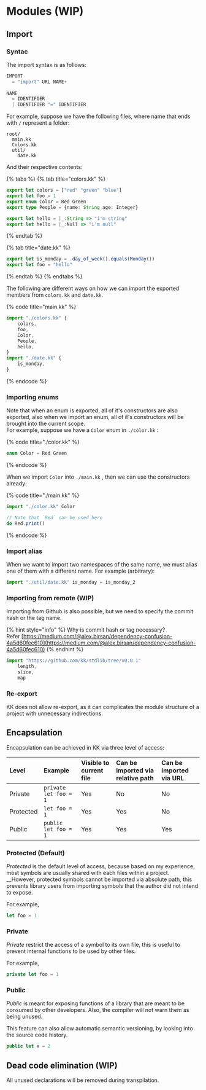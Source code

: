 # Modules \(WIP\)

## Import

### Syntac

The import syntax is as follows:

```c
IMPORT 
  = "import" URL NAME+
  
NAME
  = IDENTIFIER 
  | IDENTIFIER "=" IDENTIFIER
```

For example, suppose we have the following files, where name that ends with `/` represent a folder:

```text
root/
  main.kk
  Colors.kk
  util/
    date.kk
```

And their respective contents:

{% tabs %}
{% tab title="colors.kk" %}
```typescript
export let colors = ["red" "green" "blue"]
export let foo = 1
export enum Color = Red Green
export type People = {name: String age: Integer}

export let hello = |_:String => "i'm string"
export let hello = |_:Null => "i'm null"
```
{% endtab %}

{% tab title="date.kk" %}
```typescript
export let is_monday = .day_of_week().equals(Monday())
export let foo = "hello"
```
{% endtab %}
{% endtabs %}

The following are different ways on how we can import the exported members from `colors.kk` and `date.kk`.

{% code title="main.kk" %}
```typescript
import "./colors.kk" {
    colors,
    foo,
    Color, 
    People,
    hello,
}
import "./date.kk" {
    is_monday,
}

```
{% endcode %}

### Importing enums

Note that when an enum is exported, all of it's constructors are also exported, also when we import an enum, all of it's constructors will be brought into the current scope.   
For example, suppose we have a `Color` enum in `./color.kk` :

{% code title="./color.kk" %}
```typescript
enum Color = Red Green
```
{% endcode %}

When we import `Color` into `./main.kk` , then we can use the constructors already:

{% code title="./main.kk" %}
```typescript
import "./color.kk" Color

// Note that `Red` can be used here
do Red.print()
```
{% endcode %}

### Import alias

When we want to import two namespaces of the same name, we must alias one of them with a different name. For example \(arbitrary\):

```typescript
import "./util/date.kk" is_monday = is_monday_2
```

### Importing from remote \(WIP\)

Importing from Github is also possible, but we need to specify the commit hash or the tag name.   


{% hint style="info" %}
Why is commit hash or tag necessary?  
Refer [https://medium.com/@alex.birsan/dependency-confusion-4a5d60fec610](https://medium.com/@alex.birsan/dependency-confusion-4a5d60fec610)
{% endhint %}

```typescript
import "https://github.com/kk/stdlib/tree/v0.0.1" 
    length,
    slice,
    map
```

### Re-export

KK does not allow re-export, as it can complicates the module structure of a project with unnecessary indirections.

## Encapsulation

Encapsulation can be achieved in KK via three level of access:

| Level | Example | Visible to current file | Can be imported via relative path | Can be imported via URL |
| :--- | :--- | :--- | :--- | :--- |
| Private | `private let foo = 1` | Yes | No | No |
| Protected | `let foo = 1` | Yes | Yes | No |
| Public | `public let foo = 1` | Yes | Yes | Yes |

### Protected \(Default\)

_Protected_ is the default level of access, because based on my experience, most symbols are usually shared with each files within a project. __However, protected symbols cannot be imported via absolute path, this prevents library users from importing symbols that the author did not intend to expose.

For example,

```typescript
let foo = 1
```

### Private

_Private_ restrict the access of a symbol to its own file, this is useful to prevent internal functions to be used by other files.  

For example,

```typescript
private let foo = 1
```

### Public

_Public_  is meant for exposing functions of a library that are meant to be consumed by other developers. Also, the compiler will not warn them as being unused.

This feature can also allow automatic semantic versioning, by looking into the source code history.

```typescript
public let x = 2
```

## Dead code elimination \(WIP\)

All unused declarations will be removed during transpilation.

